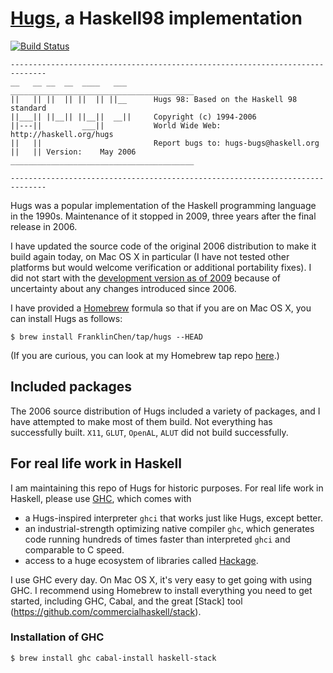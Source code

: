 # [Hugs](https://www.haskell.org/hugs/), a Haskell98 implementation

[![Build Status](https://travis-ci.org/FranklinChen/hugs98-plus-Sep2006.png)](https://travis-ci.org/FranklinChen/hugs98-plus-Sep2006)

```text
------------------------------------------------------------------------------
__   __ __  __  ____   ___      _________________________________________
||   || ||  || ||  || ||__      Hugs 98: Based on the Haskell 98 standard
||___|| ||__|| ||__||  __||     Copyright (c) 1994-2006
||---||         ___||           World Wide Web: http://haskell.org/hugs
||   ||                         Report bugs to: hugs-bugs@haskell.org
||   || Version:    May 2006    _________________________________________

------------------------------------------------------------------------------
```

Hugs was a popular implementation of the Haskell programming language
in the 1990s. Maintenance of it stopped in 2009, three years after the
final release in 2006.

I have updated the source code of the original 2006 distribution to
make it build again today, on Mac OS X in particular (I have not
tested other platforms but would welcome verification or additional
portability fixes). I did not start with the [development version as of
2009](https://github.com/FranklinChen/Hugs) because of uncertainty
about any changes introduced since 2006.

I have provided a [Homebrew](http://brew.sh/) formula so that if you
are on Mac OS X, you can install Hugs as follows:

```console
$ brew install FranklinChen/tap/hugs --HEAD
```

(If you are curious, you can look at my Homebrew tap repo [here](https://github.com/FranklinChen/homebrew-tap).)

## Included packages

The 2006 source distribution of Hugs included a variety of packages,
and I have attempted to make most of them build. Not everything has
successfully built. `X11`, `GLUT`, `OpenAL`, `ALUT` did not build
successfully.

## For real life work in Haskell

I am maintaining this repo of Hugs for historic purposes. For real
life work in Haskell, please use [GHC](https://www.haskell.org/ghc/),
which comes with

- a Hugs-inspired interpreter `ghci` that works just like Hugs, except better.
- an industrial-strength optimizing native compiler `ghc`, which generates code
running hundreds of times faster than interpreted `ghci` and
comparable to C speed.
- access to a huge ecosystem of libraries called
[Hackage](http://hackage.haskell.org/).

I use GHC every day. On Mac OS X, it's very easy to get going with
using GHC. I recommend using Homebrew to install everything you need
to get started, including GHC, Cabal, and the great [Stack] tool
(https://github.com/commercialhaskell/stack).

### Installation of GHC

```console
$ brew install ghc cabal-install haskell-stack
```
